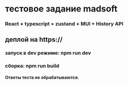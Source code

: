 # тестовое задание madsoft

### React + typescript + zustand + MUI + History API

## деплой на https://

### запуск в dev режиме: npm run dev

### сборка: npm run build

#### Ответы теста не обрабатываются.
